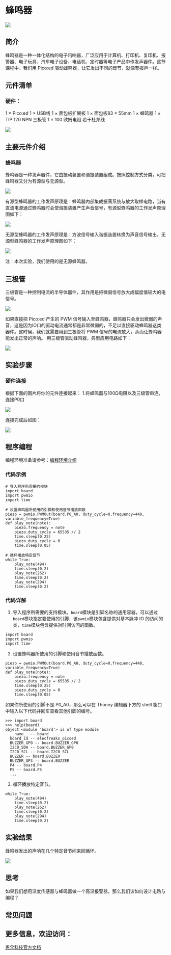 ﻿---
sidebar_position: 12
sidebar_label: 蜂鸣器
---

# 蜂鸣器


![](https://wiki-media-ef.oss-cn-hongkong.aliyuncs.com/docs/pico/picoed/circuit-design/picoed-starter-kit/images/pico-ed-starter-kit-case-09-01.png)


## 简介
蜂鸣器是一种一体化结构的电子讯响器，广泛应用于计算机、打印机、复印机、报警器、电子玩具、汽车电子设备、电话机、定时器等电子产品中作发声器件。这节课程中，我们用 Pico:ed 驱动蜂鸣器，让它发出不同的音节，就像警报声一样。

## 元件清单

### 硬件：
1 × Pico:ed
1 × USB线
1 × 面包板扩展板
1 × 面包板83 × 55mm
1 × 蜂鸣器
1 × TIP 120 NPN 三极管
1 × 100 欧姆电阻
若干杜邦线

![](https://wiki-media-ef.oss-cn-hongkong.aliyuncs.com/docs/pico/picoed/circuit-design/picoed-starter-kit/images/pico-ed-starter-kit-case-09-02.png)

## 主要元件介绍

### 蜂鸣器
蜂鸣器是一种发声器件，它由振动装置和谐振装置组成。按照控制方式分类，可把蜂鸣器又分为有源型与无源型。

![](https://wiki-media-ef.oss-cn-hongkong.aliyuncs.com/docs/pico/picoed/circuit-design/picoed-starter-kit/images/pico-ed-starter-kit-case-09-03.png)

有源型蜂鸣器的工作发声原理是：蜂鸣器内部集成振荡系统与放大取样电路，当有直流电源通过蜂鸣器时会使谐振装置产生声音信号，有源型蜂鸣器的工作发声原理图如下：

![](https://wiki-media-ef.oss-cn-hongkong.aliyuncs.com/docs/pico/picoed/circuit-design/picoed-starter-kit/images/pico-ed-starter-kit-case-09-04.png)

无源型蜂鸣器的工作发声原理是：方波信号输入谐振装置转换为声音信号输出，无源型蜂鸣器的工作发声原理图如下：

![](https://wiki-media-ef.oss-cn-hongkong.aliyuncs.com/docs/pico/picoed/circuit-design/picoed-starter-kit/images/pico-ed-starter-kit-case-09-05.png)

注：本次实验，我们使用的是无源蜂鸣器。

## 三极管
三极管是一种控制电流的半导体器件，其作用是把微弱信号放大成幅度值较大的电信号。

![](https://wiki-media-ef.oss-cn-hongkong.aliyuncs.com/docs/pico/picoed/circuit-design/picoed-starter-kit/images/pico-ed-starter-kit-case-09-06.png)

如果直接把 Pico:ed 产生的 PWM 信号输入至蜂鸣器，蜂鸣器只会发出微弱的声音，这是因为IO口的驱动电流通常都是非常微弱的，不足以直接驱动蜂鸣器这类器件。这时候，我们就需要用到三极管将 PWM 信号的电流放大，从而让蜂鸣器能发出正常的声响。 用三极管驱动蜂鸣器，典型应用电路如下：

![](https://wiki-media-ef.oss-cn-hongkong.aliyuncs.com/docs/pico/picoed/circuit-design/picoed-starter-kit/images/pico-ed-starter-kit-case-09-07.png)


## 实验步骤

### 硬件连接
根据下面的图片将你的元件连接起来：
1.将蜂鸣器与100Ω电阻以及三级管串连，连接P0口

![](https://wiki-media-ef.oss-cn-hongkong.aliyuncs.com/docs/pico/picoed/circuit-design/picoed-starter-kit/images/pico-ed-starter-kit-case-09-08.png)

连接完成后如图：

![](https://wiki-media-ef.oss-cn-hongkong.aliyuncs.com/docs/pico/picoed/circuit-design/picoed-starter-kit/images/pico-ed-starter-kit-case-09-09.png)


## 程序编程
编程环境准备请参考：[编程环境介绍](https://www.yuque.com/elecfreaks-learn/picoed/er7nuh)

### 代码示例
```
# 导入程序所需要的模块
import board
import pwmio
import time

# 设置蜂鸣器所使用的引脚和使用音节播放函数
piezo = pwmio.PWMOut(board.P0_A0, duty_cycle=0,frequency=440, variable_frequency=True)
def play_note(note):
    piezo.frequency = note
    piezo.duty_cycle = 65535 // 2
    time.sleep(0.25)
    piezo.duty_cycle = 0
    time.sleep(0.05)

# 循环播放特定音节
while True:
    play_note(494)
    time.sleep(0.2)
    play_note(262)
    time.sleep(0.2)
    play_note(294)
    time.sleep(0.2)
```

### 代码详解

1. 导入程序所需要的支持模块。`board`模块是引脚名称的通用容器，可以通过`board`模块指定要使用的引脚，该`pwmio`模块包含提供对基本脉冲 IO 的访问的类，`time`模块包含提供对时间访问的函数。
```
import board
import pwmio
import time
```

2. 设置蜂鸣器所使用的引脚和使用音节播放函数。
```
piezo = pwmio.PWMOut(board.P0_A0, duty_cycle=0,frequency=440, variable_frequency=True)
def play_note(note):
    piezo.frequency = note
    piezo.duty_cycle = 65535 // 2
    time.sleep(0.25)
    piezo.duty_cycle = 0
    time.sleep(0.05)
```
如果你所使用的引脚不是 P0_A0，那么可以在 Thonny 编辑器下方的 shell 窗口中输入以下代码并回车查看其他引脚的编号。
```
>>> import board
>>> help(board)
object <module 'board'> is of type module
  __name__ -- board
  board_id -- elecfreaks_picoed
  BUZZER_GP0 -- board.BUZZER_GP0
  I2C0_SDA -- board.BUZZER_GP0
  I2C0_SCL -- board.I2C0_SCL
  BUZZER -- board.BUZZER
  BUZZER_GP3 -- board.BUZZER
  P4 -- board.P4
  P5 -- board.P5
  ...
```

3. 循环播放特定音节。
```
while True:
    play_note(494)
    time.sleep(0.2)
    play_note(262)
    time.sleep(0.2)
    play_note(294)
    time.sleep(0.2)
```

## 实验结果
蜂鸣器发出的声响在几个特定音节间来回循环。

![](https://wiki-media-ef.oss-cn-hongkong.aliyuncs.com/docs/pico/picoed/circuit-design/picoed-starter-kit/images/pico-ed-starter-kit-case-09.gif)

## 思考
如果我们想用温度传感器与蜂鸣器做一个高温报警器，那么我们该如何设计电路与编程？

## 常见问题

## 更多信息，欢迎访问：
[恩孚科技官方文档](https://www.elecfreaks.com/learn-en/)
